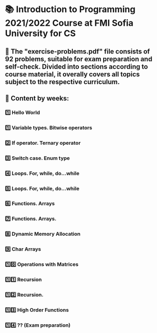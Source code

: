 # :books: Introduction to Programming 2021/2022 Course at FMI Sofia University for CS 

## :pushpin: The "exercise-problems.pdf" file consists of 92 problems, suitable for exam preparation and self-check. Divided into sections according to course material, it overally covers all topics subject to the respective curriculum.

## :pushpin: Content by weeks: 
### :one: Hello World
### :one: Variable types. Bitwise operators
### :two: If operator. Ternary operator
### :three: Switch case. Enum type
### :four: Loops. For, while, do...while
### :five: Loops. For, while, do...while
### :six: Functions. Arrays
### :seven: Functions. Arrays. 
### :eight: Dynamic Memory Allocation
### :nine: Char Arrays
### :one::zero: Operations with Matrices
### :one::one: Recursion
### :one::two: Recursion.
### :one::three: High Order Functions
### :one::four: ?? (Exam preparation)